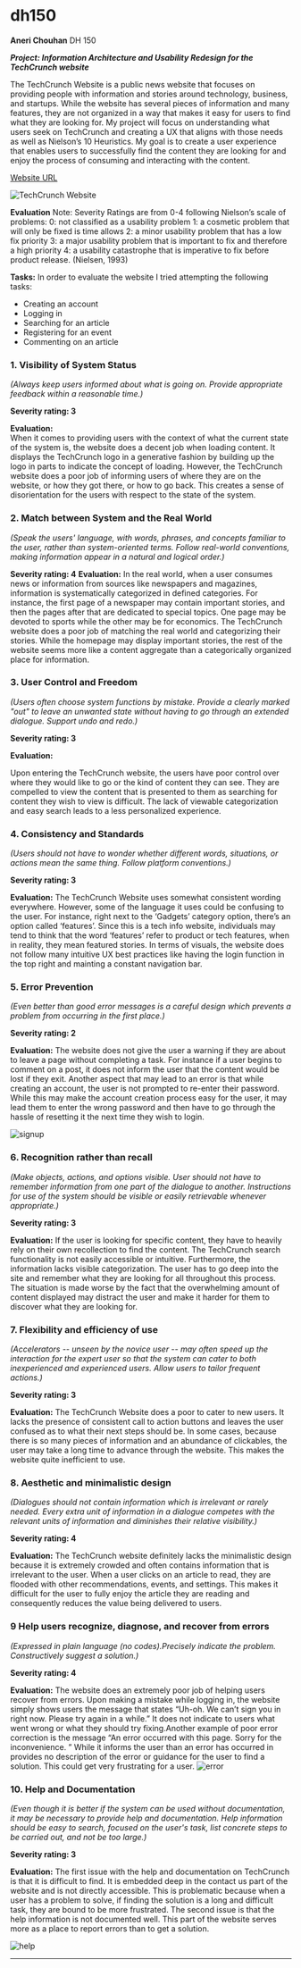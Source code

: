 # dh150

**Aneri Chouhan**
DH 150

***Project: Information Architecture and Usability Redesign for the TechCrunch website***

The TechCrunch Website is a public news website that focuses on providing people with information and stories around technology, business, and startups. While the website has several pieces of information and many features, they are not organized in a way that makes it easy for users to find what they are looking for. My project will focus on understanding what users seek on TechCrunch and creating a UX that aligns with those needs as well as Nielson’s 10 Heuristics. My goal is to create a user experience that enables users to successfully find the content they are looking for and enjoy the process of consuming and interacting with the content.

[Website URL](https://techcrunch.com/)

![TechCrunch Website](https://github.com/anerichouhan/dh150/blob/master/Screen%20Shot%202020-04-08%20at%2010.05.28%20AM.png)

**Evaluation**
Note: Severity Ratings are from 0-4 following Nielson’s scale of problems:
0: not classified as a usability problem
1: a cosmetic problem that will only be fixed is time allows
2: a minor usability problem that has a low fix priority
3: a major usability problem that is important to fix and therefore a high priority
4: a usability catastrophe that is imperative to fix before product release. (Nielsen, 1993)

**Tasks:** In order to evaluate the website I tried attempting the following tasks:
- Creating an account
- Logging in
- Searching for an article
- Registering for an event
- Commenting on an article

### 1. Visibility of System Status
*(Always keep users informed about what is going on. Provide appropriate feedback within a reasonable time.)*

**Severity rating: 3**

**Evaluation:**  
When it comes to providing users with the context of what the current state of the system is, the website does a decent job when loading content. It displays the TechCrunch logo in a generative fashion by building up the logo in parts to indicate the concept of loading. 
However, the TechCrunch website does a poor job of informing users of where they are on the website, or how they got there, or how to go back. This creates a sense of disorientation for the users with respect to the state of the system.

### 2. Match between System and the Real World
*(Speak the users' language, with words, phrases, and concepts familiar to the user, rather than system-oriented terms. Follow real-world conventions, making information appear in a natural and logical order.)*

**Severity rating: 4**
**Evaluation:**
In the real world, when a user consumes news or information from sources like newspapers and magazines, information is systematically categorized in defined categories. For instance, the first page of a newspaper may contain important stories, and then the pages after that are dedicated to special topics. One page may be devoted to sports while the other may be for economics. The TechCrunch website does a poor job of matching the real world and categorizing their stories. While the homepage may display important stories, the rest of the website seems more like a content aggregate than a categorically organized place for information. 

### 3. User Control and Freedom
*(Users often choose system functions by mistake. Provide a clearly marked "out" to leave an unwanted state without having to go through an extended dialogue. Support undo and redo.)*

**Severity rating: 3**

**Evaluation:**

Upon entering the TechCrunch website, the users have poor control over where they would like to go or the kind of content they can see. They are compelled to view the content that is presented to them as searching for content they wish to view is difficult. The lack of viewable categorization and easy search leads to a less personalized experience. 

### 4. Consistency and Standards
*(Users should not have to wonder whether different words, situations, or actions mean the same thing. Follow platform conventions.)*

**Severity rating: 3**

**Evaluation:**
The TechCrunch Website uses somewhat consistent wording everywhere. However, some of the language it uses could be confusing to the user. For instance, right next to the ‘Gadgets’ category option, there’s an option called ‘features’. Since this is a tech info website, individuals may tend to think that the word ‘features’ refer to product or tech features, when in reality, they mean featured stories. 
In terms of visuals, the website does not follow many intuitive UX best practices like having the login function in the top right and mainting a constant navigation bar.  

### 5. Error Prevention 
*(Even better than good error messages is a careful design which prevents a problem from occurring in the first place.)*

**Severity rating: 2**

**Evaluation:**
The website does not give the user a warning if they are about to leave a page without completing a task. For instance if a user begins to comment on a post, it does not inform the user that the content would be lost if they exit. Another aspect that may lead to an error is that while creating an account, the user is not prompted to re-enter their password. While this may make the account creation process easy for the user, it may lead them to enter the wrong password and then have to go through the hassle of resetting it the next time they wish to login. 

![signup](https://github.com/anerichouhan/dh150/blob/master/Screen%20Shot%202020-04-08%20at%2011.34.11%20AM.png)

### 6. Recognition rather than recall
*(Make objects, actions, and options visible. User should not have to remember information from one part of the dialogue to another. Instructions for use of the system should be visible or easily retrievable whenever appropriate.)*

**Severity rating: 3**

**Evaluation:**
If the user is looking for specific content, they have to heavily rely on their own recollection to find the content. The TechCrunch search functionality is not easily accessible or intuitive. Furthermore, the information lacks visible categorization. The user has to go deep into the site and remember what they are looking for all throughout this process. The situation is made worse by the fact that the overwhelming amount of content displayed may distract the user and make it harder for them to discover what they are looking for. 

### 7. Flexibility and efficiency of use 
*(Accelerators -- unseen by the novice user -- may often speed up the interaction for the expert user so that the system can cater to both inexperienced and experienced users.  Allow users to tailor frequent actions.)*

**Severity rating: 3**

**Evaluation:**
The TechCrunch Website does a poor to cater to new users. It lacks the presence of consistent call to action buttons and leaves the user confused as to what their next steps should be. In some cases, because there is so many pieces of information and an abundance of clickables, the user may take a long time to advance through the website. This makes the website quite inefficient to use.

### 8. Aesthetic and minimalistic design
*(Dialogues should not contain information which is irrelevant or rarely needed.  Every extra unit of information in a dialogue competes with the relevant units of information and diminishes their relative visibility.)*

**Severity rating: 4**

**Evaluation:**
The TechCrunch website definitely lacks the minimalistic design because it is extremely crowded and often contains information that is irrelevant to the user. When a user clicks on an article to read, they are flooded with other recommendations, events, and settings. This makes it difficult for the user to fully enjoy the article they are reading and consequently reduces the value being delivered to users. 

### 9 Help users recognize, diagnose, and recover from errors 
*(Expressed in plain language (no codes).Precisely indicate the problem. Constructively suggest a solution.)*

**Severity rating: 4**

**Evaluation:**
The website does an extremely poor job of helping users recover from errors. Upon making a mistake while logging in, the website simply shows users the message that states “Uh-oh. We can’t sign you in right now. Please try again in a while.” It does not indicate to users what went wrong or what they should try fixing.Another example of poor error correction is the message “An error occurred with this page. Sorry for the inconvenience. ” While it informs the user than an error has occurred in provides no description of the error or guidance for the user to find a solution. This could get very frustrating for a user.
![error](https://github.com/anerichouhan/dh150/blob/master/Screen%20Shot%202020-04-08%20at%2011.01.55%20AM.png)

### 10. Help and Documentation 
*(Even though it is better if the system can be used without documentation, it may be necessary to provide help and documentation. Help information should be easy to search, focused on the user's task, list concrete steps to be carried out, and not be too large.)*

**Severity rating: 3**

**Evaluation:**
The first issue with the help and documentation on TechCrunch is that it is difficult to find. It is embedded deep in the contact us part of the website and is not directly accessible. This is problematic because when a user has a problem to solve, if finding the solution is a long and difficult task, they are bound to be more frustrated. 
The second issue is that the help information is not documented well. This part of the website serves more as a place to report errors than to get a solution. 

![help](https://github.com/anerichouhan/dh150/blob/master/Screen%20Shot%202020-04-08%20at%2012.15.33%20PM.png)

____________________________________________________________________________________________________________




